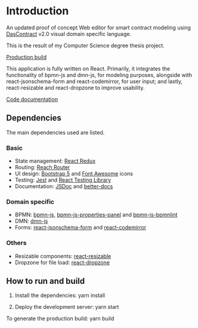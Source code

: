 # Introduction

An updated proof of concept Web editor for smart contract modeling using [DasContract](https://github.com/CCMiResearch/DasContract) v2.0 visual domain specific language.

This is the result of my Computer Science degree thesis project.

[Production build](https://das-contract-editor.herokuapp.com)

This application is fully written on React. Primarily, it integrates the functionality of bpmn-js and dmn-js, for modeling purposes, alongside with react-jsonschema-form and react-codemirror, for user input; and lastly, react-resizable and react-dropzone to improve usability.

[Code documentation](https://cmarinkovic.github.io/das-contract-editor/)

## Dependencies

The main dependencies used are listed.

### Basic

- State management: [React Redux](https://react-redux.js.org)
- Routing: [Reach Router](https://reach.tech/router/)
- UI design: [Bootstrap 5](https://getbootstrap.com) and [Font Awesome](https://fontawesome.com) icons
- Testing: [Jest](https://jestjs.io) and [React Testing Library](https://testing-library.com/docs/react-testing-library/intro/)
- Documentation: [JSDoc](https://jsdoc.app) and [better-docs](https://github.com/SoftwareBrothers/better-docs)

### Domain specific

- BPMN: [bpmn-js](https://bpmn.io/toolkit/bpmn-js/), [bpmn-js-properties-panel](https://github.com/bpmn-io/bpmn-js-properties-panel) and [bpmn-js-bpmnlint](https://github.com/bpmn-io/bpmn-js-bpmnlint)
- DMN: [dmn-js](https://bpmn.io/toolkit/dmn-js/)
- Forms: [react-jsonschema-form](https://react-jsonschema-form.readthedocs.io/) and [react-codemirror](https://uiwjs.github.io/react-codemirror/)

### Others

- Resizable components: [react-resizable](https://github.com/react-grid-layout/react-resizable)
- Dropzone for file load: [react-dropzone](https://react-dropzone.js.org)

## How to run and build

1. Install the dependencies: yarn install

2. Deploy the development server: yarn start

To generate the production build: yarn build
